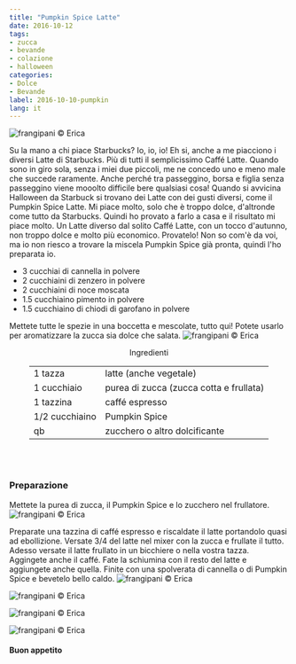 ```yaml
---
title: "Pumpkin Spice Latte"
date: 2016-10-12
tags:
- zucca
- bevande
- colazione
- halloween
categories:
- Dolce
- Bevande
label: 2016-10-10-pumpkin
lang: it
---
```

![](header.jpg "frangipani © Erica")

Su la mano a chi piace Starbucks? Io, io, io! Eh si, anche a me piacciono i diversi Latte di Starbucks. Più di tutti il semplicissimo Caffé Latte. Quando sono in giro sola, senza i miei due piccoli, me ne concedo uno e meno male che succede raramente. Anche perché tra passeggino, borsa e figlia senza passeggino viene mooolto difficile bere qualsiasi cosa! Quando si avvicina Halloween da Starbuck si trovano dei Latte con dei gusti diversi, come il Pumpkin Spice Latte. Mi piace molto, solo che è troppo dolce, d'altronde come tutto da Starbucks. Quindi ho provato a farlo a casa e il risultato mi piace molto. Un Latte diverso dal solito Caffé Latte, con un tocco d'autunno, non troppo dolce e molto più economico. Provatelo!
Non so com'è da voi, ma io non riesco a trovare la miscela Pumpkin Spice già pronta, quindi l'ho preparata io.

- 3 cucchiai di cannella in polvere
- 2 cucchiaini di zenzero in polvere 
- 2 cucchiaini di noce moscata
- 1.5 cucchiaino pimento in polvere
- 1.5 cucchiaino di chiodi di garofano in polvere 

Mettete tutte le spezie in una boccetta e mescolate, tutto qui! Potete usarlo per aromatizzare la zucca sia dolce che salata.
![](pumpkinspice.jpg "frangipani © Erica")

<div id="wrapper" style="text-align: center">
  <div id="yourdiv" style="display: inline-block;">
    <div class="ingredients">
      <div class="ingredients-title">Ingredienti</div>
      <table>
        <tbody>
          <tr>
            <td>1 tazza</td>
            <td>latte (anche vegetale)</td>
          </tr>
          <tr>
            <td>1 cucchiaio</td>
            <td>purea di zucca (zucca cotta e frullata)</td>
          </tr>
          <tr>
            <td>1 tazzina</td>
            <td>caffé espresso</td>
          </tr>
          <tr>
            <td>1/2 cucchiaino</td>
            <td>Pumpkin Spice</td>
          </tr>
          <tr>
            <td>qb</td>
            <td>zucchero o altro dolcificante</td>
          </tr>
        </tbody>
      </table>
      <br></br>
    </div>
  </div>
</div>


<h3>
  <font color="grey">
    <i class="fa-solid fa-gears"></i>
  </font> Preparazione
</h3>

Mettete la purea di zucca, il Pumpkin Spice e lo zucchero nel frullatore.
![](zucca.jpg "frangipani © Erica")

Preparate una tazzina di caffé espresso e riscaldate il latte portandolo quasi ad ebollizione. Versate 3/4 del latte nel mixer con la zucca e frullate il tutto. Adesso versate il latte frullato in un bicchiere o nella vostra tazza. Aggingete anche il caffé. Fate la schiumina con il resto del latte e aggiungete anche quella. Finite con una spolverata di cannella o di Pumpkin Spice e bevetelo bello caldo.
![](risultato1.jpg "frangipani © Erica")

![](risultato2.jpg "frangipani © Erica")

![](risultato3.jpg "frangipani © Erica")

![](risultato4.jpg "frangipani © Erica")

<h4>Buon appetito
  <font color="red">
    <i class="fa-regular fa-face-smile"></i>
  </font>
</h4>
